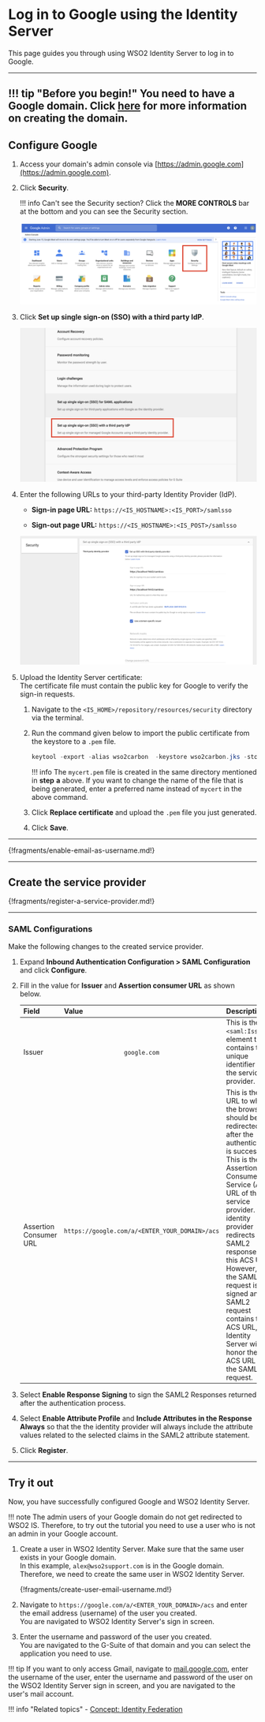 # Log in to Google using the Identity Server

This page guides you through using WSO2 Identity Server to log in to Google.

-----
!!! tip "Before you begin!"
    You need to have a Google domain. Click
    [here](https://www.bettercloud.com/monitor/the-academy/create-google-apps-domain-three-easy-steps/)
    for more information on creating the domain.
-----

## Configure Google

1. Access your domain's admin console via [https://admin.google.com](https://admin.google.com).

2. Click **Security**.

    !!! info
        Can't see the Security section? Click the **MORE CONTROLS** bar at the bottom and you can see the Security section.

    ![more-controls](../../assets/img/guides/security-google.png)

3. Click **Set up single sign-on (SSO) with a third party IdP**.

    ![third-party-idp](../../assets/img/guides/setup-sso-google.png)

4. Enter the following URLs to your third-party Identity Provider
    (IdP).

    - **Sign-in page URL:**
        `https://<IS_HOSTNAME>:<IS_PORT>/samlsso`

    - **Sign-out page URL:**
        `https://<IS_HOSTNAME>:<IS_POST>/samlsso`

    ![sso-fill-google.png](../../assets/img/guides/sso-fill-google.png)

5. Upload the Identity Server certificate:  
    The certificate file must contain the public key for Google to
    verify the sign-in requests.

    1. Navigate to the
        `<IS_HOME>/repository/resources/security`
        directory via the terminal.
    2. Run the command given below to import the public certificate
        from the keystore to a `.pem` file.

        ``` java
        keytool -export -alias wso2carbon  -keystore wso2carbon.jks -storepass wso2carbon -file mycert.pem
        ```

        !!! info
            The `mycert.pem` file is created in the same directory mentioned in **step** **a** above. If you want to change the name of the file that is being generated, enter a preferred name instead of `mycert` in the above command.

    3. Click **Replace certificate** and upload the
        `.pem` file you just generated.

    4. Click **Save**.

-----

{!fragments/enable-email-as-username.md!}

-----

## Create the service provider

{!fragments/register-a-service-provider.md!}

-----

### SAML Configurations

Make the following changes to the created service provider.

1. Expand **Inbound Authentication Configuration > SAML Configuration** and click **Configure**.

2. Fill in the value for **Issuer** and **Assertion consumer URL** as shown below.

    <table>
    <thead>
    <tr class="header">
    <th>Field</th>
    <th>Value</th>
    <th>Description</th>
    </tr>
    </thead>
    <tbody>
    <tr class="odd">
    <td>Issuer</td>
    <td><div class="content-wrapper">
    <p><code>                 google.com                </code></p>
    </div></td>
    <td>This is the <code>               &lt;saml:Issuer&gt;              </code> element that contains the unique identifier of the service provider.</td>
    </tr>
    <tr class="even">
    <td>Assertion Consumer URL</td>
    <td><pre><code>https://google.com/a/&lt;ENTER_YOUR_DOMAIN&gt;/acs</code></pre>
    <code>              </code></td>
    <td>This is the URL to which the browser should be redirected to after the authentication is successful. This is the Assertion Consumer Service (ACS) URL of the service provider. The identity provider redirects the SAML2 response to this ACS URL. However, if the SAML2 request is signed and SAML2 request contains the ACS URL, the Identity Server will honor the ACS URL of the SAML2 request.</td>
    </tr>
    </table>

3. Select **Enable Response Signing** to sign the SAML2 Responses returned after the authentication process.

4. Select **Enable Attribute Profile** and **Include Attributes in the Response Always** so that the the identity provider will always include the attribute values related to the selected claims in the SAML2 attribute statement.

5. Click **Register**.

-----

## Try it out

Now, you have successfully configured Google and WSO2 Identity Server.

!!! note
    The admin users of your Google domain do not get redirected to WSO2 IS.
    Therefore, to try out the tutorial you need to use a user who is not an
    admin in your Google account.

1. Create a user in WSO2 Identity Server. Make sure that the same user
    exists in your Google domain.  
    In this example, `alex@wso2support.com`
    is in the Google domain. Therefore, we need to create the same user in WSO2 Identity Server.

    {!fragments/create-user-email-username.md!}

2. Navigate to
    `https://google.com/a/<ENTER_YOUR_DOMAIN>/acs`
    and enter the email address (username) of the user you created.  
    You are navigated to WSO2 Identity Server's sign in screen.
3. Enter the username and password of the user you created.  
    You are navigated to the G-Suite of that domain and you can select
    the application you need to use.

  

!!! tip
    If you want to only access Gmail, navigate to
    [mail.google.com](http://mail.google.com), enter the username of the
    user, enter the username and password of the user on the WSO2 Identity
    Server sign in screen, and you are navigated to the user's mail account.

!!! info "Related topics"
    - [Concept: Identity Federation](../../../references/concepts/identity-federation/)